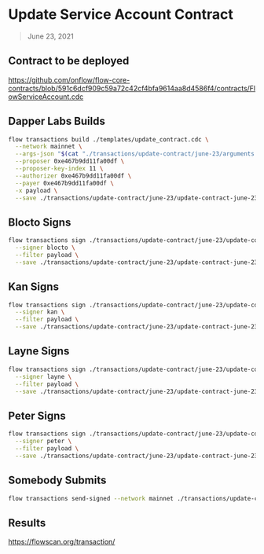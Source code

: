 # Update Service Account Contract

> June 23, 2021

## Contract to be deployed

https://github.com/onflow/flow-core-contracts/blob/591c6dcf909c59a72c42cf4bfa9614aa8d4586f4/contracts/FlowServiceAccount.cdc

## Dapper Labs Builds

```sh
flow transactions build ./templates/update_contract.cdc \
  --network mainnet \
  --args-json "$(cat "./transactions/update-contract/june-23/arguments.json")" \
  --proposer 0xe467b9dd11fa00df \
  --proposer-key-index 11 \
  --authorizer 0xe467b9dd11fa00df \
  --payer 0xe467b9dd11fa00df \
  -x payload \
  --save ./transactions/update-contract/june-23/update-contract-june-23-unsigned.rlp
```

## Blocto Signs

```sh
flow transactions sign ./transactions/update-contract/june-23/update-contract-june-23-unsigned.rlp \
  --signer blocto \
  --filter payload \
  --save ./transactions/update-contract/june-23/update-contract-june-23-sig-1.rlp
```

## Kan Signs

```sh
flow transactions sign ./transactions/update-contract/june-23/update-contract-june-23-sig-1.rlp \
  --signer kan \
  --filter payload \
  --save ./transactions/update-contract/june-23/update-contract-june-23-sig-2.rlp
```

## Layne Signs

```sh
flow transactions sign ./transactions/update-contract/june-23/update-contract-june-23-sig-2.rlp \
  --signer layne \
  --filter payload \
  --save ./transactions/update-contract/june-23/update-contract-june-23-sig-3.rlp
```

## Peter Signs

```sh
flow transactions sign ./transactions/update-contract/june-23/update-contract-june-23-sig-3.rlp \
  --signer peter \
  --filter payload \
  --save ./transactions/update-contract/june-23/update-contract-june-23-sig-complete.rlp
```


## Somebody Submits

```sh
flow transactions send-signed --network mainnet ./transactions/update-contract/june-23/update-contract-june-23-sig-complete.rlp
```

## Results

https://flowscan.org/transaction/
